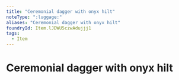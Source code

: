 ```yaml
---
title: "Ceremonial dagger with onyx hilt"
noteType: ":luggage:"
aliases: "Ceremonial dagger with onyx hilt"
foundryId: Item.lJDWU5czwAdujjj1
tags:
  - Item
---
```


# Ceremonial dagger with onyx hilt
